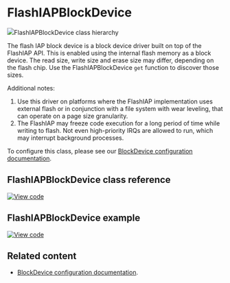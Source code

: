 # FlashIAPBlockDevice

<span class="images">![](https://os.mbed.com/docs/mbed-os/development/mbed-os-api-doxy/class_flash_i_a_p_block_device.png)<span>FlashIAPBlockDevice class hierarchy</span></span>

The flash IAP block device is a block device driver built on top of the FlashIAP API. This is enabled using the internal flash memory as a block device. The read size, write size and erase size may differ, depending on the flash chip. Use the FlashIAPBlockDevice `get` function to discover those sizes.

Additional notes:

1. Use this driver on platforms where the FlashIAP implementation uses external flash or in conjunction with a file system with wear leveling, that can operate on a page size granularity.
1. The FlashIAP may freeze code execution for a long period of time while writing to flash. Not even high-priority IRQs are allowed to run, which may interrupt background processes.

To configure this class, please see our [BlockDevice configuration documentation](../apis/data-options-and-config.html).

## FlashIAPBlockDevice class reference

[![View code](https://www.mbed.com/embed/?type=library)](https://os.mbed.com/docs/mbed-os/development/mbed-os-api-doxy/class_flash_i_a_p_block_device.html)

## FlashIAPBlockDevice example

[![View code](https://www.mbed.com/embed/?url=https://github.com/ARMmbed/mbed-os-snippet-FlashIAPBlockDevice)](https://github.com/ARMmbed/mbed-os-snippet-FlashIAPBlockDevice/blob/master/main.cpp)

## Related content

- [BlockDevice configuration documentation](../apis/data-options-and-config.html).
